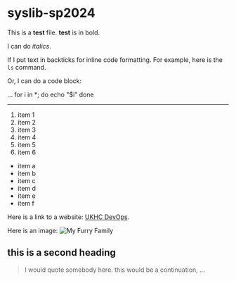 # syslib-sp2024

This is a **test** file. **test** is in bold.

I can do *italics*.

If I put text in backticks for inline code formatting. 
For example, here is the `ls` command.

Or, I can do a code block:

...
for i in *; do
  echo "$i"
done
***

1. item 1
2. item 2
3. item 3
4. item 4
5. item 5
6. item 6

- item a
- item b
- item c
- item d
- item e
- item f

Here is a link to a website: [UKHC DevOps](https://devops.ukhc.org/).

Here is an image: ![My Furry Family](https://photos.google.com/share/AF1QipMxkqCVQDQsHMIEteLoR2hfFLKnAZ1mkAx2r4Xgh3F8V5ThjDM_uF8D9PIFGrr9lQ?key=aXJJd2loMXE0OGZ1c1FMb3hldjBoTDg1Nko3aWt3)

## this is a second heading

> I would quote somebody here.
> this would be a continuation, ...